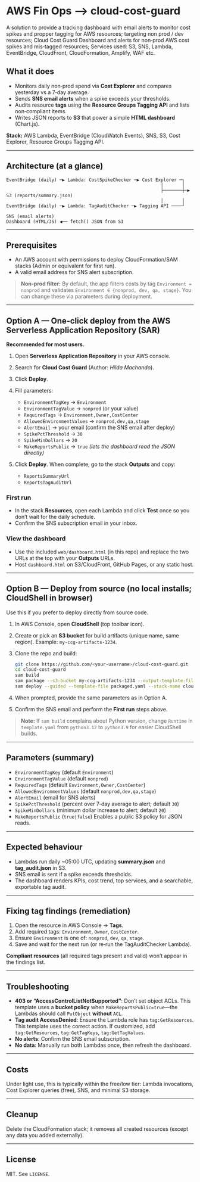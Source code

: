 # AWS Fin Ops --> cloud-cost-guard
A solution to provide a tracking dashboard with email alerts to monitor cost spikes and propper tagging for AWS resources; targeting non prod / dev resources;
Cloud Cost Guard Dashboard and alerts for non‑prod AWS cost spikes and mis‑tagged resources;
Services used: S3, SNS, Lambda, EventBridge, CloudFront, CloudFormation, Amplify, WAF etc.


## What it does

* Monitors daily non‑prod spend via **Cost Explorer** and compares yesterday vs a 7‑day average.
* Sends **SNS email alerts** when a spike exceeds your thresholds.
* Audits resource **tags** using the **Resource Groups Tagging API** and lists non‑compliant items.
* Writes JSON reports to **S3** that power a simple **HTML dashboard** (Chart.js).

**Stack:** AWS Lambda, EventBridge (CloudWatch Events), SNS, S3, Cost Explorer, Resource Groups Tagging API.

---

## Architecture (at a glance)

```
EventBridge (daily) ─▶ Lambda: CostSpikeChecker ─▶ Cost Explorer ─┐
                                                          │       │
                                                          ├───────┼─▶ S3 (reports/summary.json)
                                                          │       │
EventBridge (daily) ─▶ Lambda: TagAuditChecker ─▶ Tagging API ────┘

SNS (email alerts)
Dashboard (HTML/JS) ◀── fetch() JSON from S3
```

---

## Prerequisites

* An AWS account with permissions to deploy CloudFormation/SAM stacks (Admin or equivalent for first run).
* A valid email address for SNS alert subscription.

> **Non‑prod filter:** By default, the app filters costs by tag `Environment = nonprod` and validates `Environment ∈ {nonprod, dev, qa, stage}`. You can change these via parameters during deployment.

---

## Option A — One‑click deploy from the AWS Serverless Application Repository (SAR)

**Recommended for most users.**

1. Open **Serverless Application Repository** in your AWS console.
2. Search for **Cloud Cost Guard** (Author: *Hilda Machando*).
3. Click **Deploy**.
4. Fill parameters:

   * `EnvironmentTagKey` → `Environment`
   * `EnvironmentTagValue` → `nonprod` (or your value)
   * `RequiredTags` → `Environment,Owner,CostCenter`
   * `AllowedEnvironmentValues` → `nonprod,dev,qa,stage`
   * `AlertEmail` → your email (confirm the SNS email after deploy)
   * `SpikePctThreshold` → `30`
   * `SpikeMinDollars` → `20`
   * `MakeReportsPublic` → `true` *(lets the dashboard read the JSON directly)*
5. Click **Deploy**. When complete, go to the stack **Outputs** and copy:

   * `ReportsSummaryUrl`
   * `ReportsTagAuditUrl`

### First run

* In the stack **Resources**, open each Lambda and click **Test** once so you don’t wait for the daily schedule.
* Confirm the SNS subscription email in your inbox.

### View the dashboard

* Use the included `web/dashboard.html` (in this repo) and replace the two URLs at the top with your **Outputs** URLs.
* Host `dashboard.html` on S3/CloudFront, GitHub Pages, or any static host.

---

## Option B — Deploy from source (no local installs; **CloudShell** in browser)

Use this if you prefer to deploy directly from source code.

1. In AWS Console, open **CloudShell** (top toolbar icon).
2. Create or pick an **S3 bucket** for build artifacts (unique name, same region). Example: `my-ccg-artifacts-1234`.
3. Clone the repo and build:

   ```bash
   git clone https://github.com/<your-username>/cloud-cost-guard.git
   cd cloud-cost-guard
   sam build
   sam package --s3-bucket my-ccg-artifacts-1234 --output-template-file packaged.yaml
   sam deploy --guided --template-file packaged.yaml --stack-name cloud-cost-guard
   ```
4. When prompted, provide the same parameters as in Option A.
5. Confirm the SNS email and perform the **First run** steps above.

> **Note:** If `sam build` complains about Python version, change `Runtime` in `template.yaml` from `python3.12` to `python3.9` for easier CloudShell builds.

---

## Parameters (summary)

* `EnvironmentTagKey` (default `Environment`)
* `EnvironmentTagValue` (default `nonprod`)
* `RequiredTags` (default `Environment,Owner,CostCenter`)
* `AllowedEnvironmentValues` (default `nonprod,dev,qa,stage`)
* `AlertEmail` (email for SNS alerts)
* `SpikePctThreshold` (percent over 7‑day average to alert; default `30`)
* `SpikeMinDollars` (minimum dollar increase to alert; default `20`)
* `MakeReportsPublic` (`true|false`) Enables a public S3 policy for JSON reads.

---

## Expected behaviour

* Lambdas run daily ~05:00 UTC, updating **summary.json** and **tag_audit.json** in S3.
* SNS email is sent if a spike exceeds thresholds.
* The dashboard renders KPIs, cost trend, top services, and a searchable, exportable tag audit.

---

## Fixing tag findings (remediation)

1. Open the resource in AWS Console → **Tags**.
2. Add required tags: `Environment`, `Owner`, `CostCenter`.
3. Ensure `Environment` is one of: `nonprod`, `dev`, `qa`, `stage`.
4. Save and wait for the next run (or re‑run the TagAuditChecker Lambda).

**Compliant resources** (all required tags present and valid) won’t appear in the findings list.

---

## Troubleshooting

* **403 or “AccessControlListNotSupported”**: Don’t set object ACLs. This template uses a **bucket policy** when `MakeReportsPublic=true`—the Lambdas should call `PutObject` **without** `ACL`.
* **Tag audit AccessDenied**: Ensure the Lambda role has `tag:GetResources`. This template uses the correct action. If customized, add `tag:GetResources`, `tag:GetTagKeys`, `tag:GetTagValues`.
* **No alerts**: Confirm the SNS email subscription.
* **No data**: Manually run both Lambdas once, then refresh the dashboard.

---

## Costs

Under light use, this is typically within the free/low tier: Lambda invocations, Cost Explorer queries (free), SNS, and minimal S3 storage.

---

## Cleanup

Delete the CloudFormation stack; it removes all created resources (except any data you added externally).

---

## License

MIT. See `LICENSE`.

